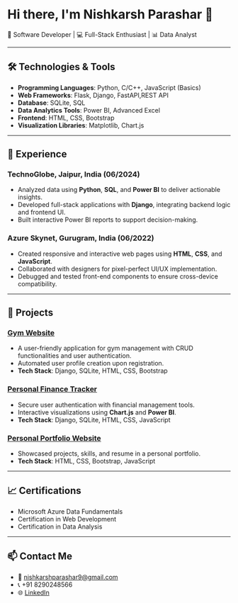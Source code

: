 # Hi there, I'm Nishkarsh Parashar 👋

🎯 Software Developer | 💻 Full-Stack Enthusiast | 📊 Data Analyst

---

## 🛠️ **Technologies & Tools**
- **Programming Languages**: Python, C/C++, JavaScript (Basics)
- **Web Frameworks**: Flask, Django, FastAPI,REST API
- **Database**: SQLite, SQL
- **Data Analytics Tools**: Power BI, Advanced Excel
- **Frontend**: HTML, CSS, Bootstrap
- **Visualization Libraries**: Matplotlib, Chart.js

---

## 🔭 **Experience**
### TechnoGlobe, Jaipur, India (06/2024)
- Analyzed data using **Python**, **SQL**, and **Power BI** to deliver actionable insights.
- Developed full-stack applications with **Django**, integrating backend logic and frontend UI.
- Built interactive Power BI reports to support decision-making.

### Azure Skynet, Gurugram, India (06/2022)
- Created responsive and interactive web pages using **HTML**, **CSS**, and **JavaScript**.
- Collaborated with designers for pixel-perfect UI/UX implementation.
- Debugged and tested front-end components to ensure cross-device compatibility.

---

## 🌟 **Projects**
### [Gym Website](#)
- A user-friendly application for gym management with CRUD functionalities and user authentication.
- Automated user profile creation upon registration.
- **Tech Stack**: Django, SQLite, HTML, CSS, Bootstrap

### [Personal Finance Tracker](#)
- Secure user authentication with financial management tools.
- Interactive visualizations using **Chart.js** and **Power BI**.
- **Tech Stack**: Django, SQLite, HTML, CSS, JavaScript

### [Personal Portfolio Website](#)
- Showcased projects, skills, and resume in a personal portfolio.
- **Tech Stack**: HTML, CSS, Bootstrap, JavaScript

---

## 📈 **Certifications**
- Microsoft Azure Data Fundamentals
- Certification in Web Development
- Certification in Data Analysis

---

## 📫 **Contact Me**
- 📧 [nishkarshparashar9@gmail.com](mailto:nishkarshparashar9@gmail.com)
- 📞 +91 8290248566
- 🌐 [LinkedIn](https://www.linkedin.com/in/nishkarsh-parashar-a402a9245)
